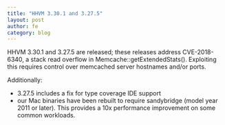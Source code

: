 ```yaml
---
title: "HHVM 3.30.1 and 3.27.5"
layout: post
author: fe
category: blog
---
```


HHVM 3.30.1 and 3.27.5 are released; these releases address CVE-2018-6340, a
stack read overflow in Memcache::getExtendedStats(). Exploiting this requires
control over memcached server hostnames and/or ports.

Additionally:
- 3.27.5 includes a fix for type coverage IDE support
- our Mac binaries have been rebuilt to require sandybridge (model year 2011 or
  later). This provides a 10x performance improvement on some common workloads.
